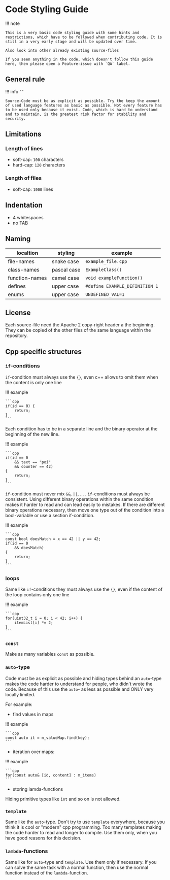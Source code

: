 # Code Styling Guide

!!! note

	This is a very basic code styling guide with some hints and restrictions, which have to be followed when contributing code. It is still in a very early stage and will be updated over time.

	Also look into other already existing source-files

	If you seen anything in the code, which doesn't follow this guide here, then please open a Feature-issue with `QA` label.

## General rule

!!! info ""

	Source-Code must be as explicit as possible. Try the keep the amount of used language features as basic as possible. Not every feature has to be used only because it exist. Code, which is hard to understand and to maintain, is the greatest risk factor for stability and security.

## Limitations

### Length of lines

- soft-cap: `100` characters
- hard-cap: `120` characters

### Length of files

- soft-cap: `1000` lines

## Indentation

- 4 whitespaces
- no TAB

## Naming

| localtion | styling | example | 
| --- | --- | --- | 
| file-names | snake case | `example_file.cpp` |
| class-names | pascal case | `ExampleClass()` |
| function-names | camel case | `void exampleFunction()` |
| defines | upper case | `#define EXAMPLE_DEFINITION 1` |
| enums | upper case | `UNDEFINED_VAL=1` |

## License

Each source-file need the Apache 2 copy-right header a the beginning. They can be copied of the other files of the same language within the repository.

## Cpp specific structures

### `if`-conditions

`if`-condition must always use the `{}`, even c++ allows to omit them when the content is only one line

!!! example

	```cpp
	if(id == 0) {
		return;
	}
	```

Each condition has to be in a separate line and the binary operator at the beginning of the new line.

!!! example

	```cpp
	if(id == 0
		&& text == "poi"
		&& counter == 42) 
	{
		return;
	}
	```

`if`-condition must never mix `&&`, `||`, ... . `if`-conditions must always be consistent. Using different binary operations within the same condition makes it harder to read and can lead easily to mistakes. If there are different binary operations necessary, then move one type out of the condition into a bool-variable or use a section if-condition.

!!! example

	```cpp
	const bool doesMatch = x == 42 || y == 42;
	if(id == 0
		&& doesMatch) 
	{
		return;
	}
	```

### loops

Same like `if`-conditions they must always use the `{}`, even if the content of the loop contains only one line

!!! example

	```cpp
	for(uint32_t i = 0; i < 42; i++) {
		itemList[i] *= 2;
	}
	```

### `const`

Make as many variables `const` as possible.

### `auto`-type

Code must be as explicit as possible and hiding types behind an `auto`-type makes the code harder to understand for people, who didn't wrote the code. Because of this use the `auto`- as less as possible and ONLY very locally limited. 

For example:

- find values in maps

!!! example

	```cpp
	const auto it = m_valueMap.find(key);
	```

- iteration over maps: 

!!! example

	```cpp
	for(const auto& [id, content] : m_items)
	```

- storing lamda-functions

Hiding primitive types like `int` and so on is not allowed.


### `template`

Same like the `auto`-type. Don't try to use `template` everywhere, because you think it is cool or "modern" cpp programming. Too many templates making the code harder to read and longer to compile. Use them only, when you have good reasons for this decision. 

### `lambda`-functions

Same like for `auto`-type and `template`. Use them only if necessary. If you can solve the same task with a normal function, then use the normal function instead of the `lambda`-function.

